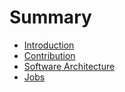 # Summary

* [Introduction](README.md)
* [Contribution](contribution.md)
* [Software Architecture](soft-architecture.md)
* [Jobs](jobs.md)


